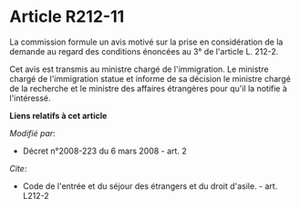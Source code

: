 # Article R212-11

La commission formule un avis motivé sur la prise en considération de la demande au regard des conditions énoncées au 3° de
l'article L. 212-2.

Cet avis est transmis au ministre chargé de l'immigration. Le ministre chargé de l'immigration statue et informe de sa
décision le ministre chargé de la recherche et le ministre des affaires étrangères pour qu'il la notifie à l'intéressé.

**Liens relatifs à cet article**

_Modifié par_:

  - Décret n°2008-223 du 6 mars 2008 - art. 2

_Cite_:

  - Code de l'entrée et du séjour des étrangers et du droit d'asile. - art. L212-2
